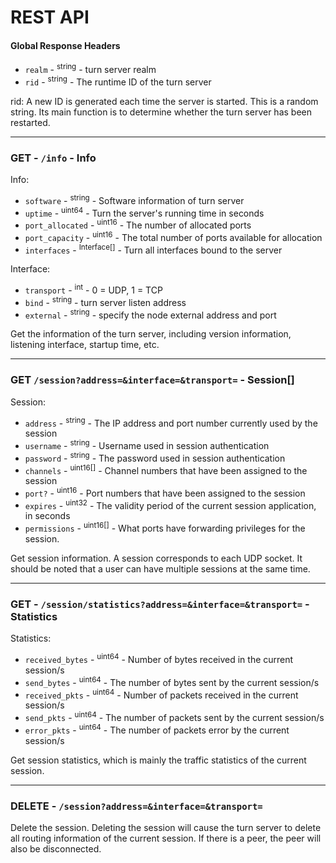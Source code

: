 # REST API

#### Global Response Headers

-   `realm` - <sup>string</sup> - turn server realm
-   `rid` - <sup>string</sup> - The runtime ID of the turn server

rid: A new ID is generated each time the server is started. This is a random string. Its main function is to determine whether the turn server has been restarted.

---

### GET - `/info` - Info

Info:

-   `software` - <sup>string</sup> - Software information of turn server
-   `uptime` - <sup>uint64</sup> - Turn the server's running time in seconds
-   `port_allocated` - <sup>uint16</sup> - The number of allocated ports
-   `port_capacity` - <sup>uint16</sup> - The total number of ports available for allocation
-   `interfaces` - <sup>Interface[]</sup> - Turn all interfaces bound to the server

Interface:

-   `transport` - <sup>int</sup> - 0 = UDP, 1 = TCP
-   `bind` - <sup>string</sup> - turn server listen address
-   `external` - <sup>string</sup> - specify the node external address and port

Get the information of the turn server, including version information, listening interface, startup time, etc.

---

### GET `/session?address=&interface=&transport=` - Session[]

Session:

-   `address` - <sup>string</sup> - The IP address and port number currently used by the session
-   `username` - <sup>string</sup> - Username used in session authentication
-   `password` - <sup>string</sup> - The password used in session authentication
-   `channels` - <sup>uint16[]</sup> - Channel numbers that have been assigned to the session
-   `port?` - <sup>uint16</sup> - Port numbers that have been assigned to the session
-   `expires` - <sup>uint32</sup> - The validity period of the current session application, in seconds
-   `permissions` - <sup>uint16[]</sup> - What ports have forwarding privileges for the session.

Get session information. A session corresponds to each UDP socket. It should be noted that a user can have multiple sessions at the same time.

---

### GET - `/session/statistics?address=&interface=&transport=` - Statistics

Statistics:

-   `received_bytes` - <sup>uint64</sup> - Number of bytes received in the current session/s
-   `send_bytes` - <sup>uint64</sup> - The number of bytes sent by the current session/s
-   `received_pkts` - <sup>uint64</sup> - Number of packets received in the current session/s
-   `send_pkts` - <sup>uint64</sup> - The number of packets sent by the current session/s
-   `error_pkts` - <sup>uint64</sup> - The number of packets error by the current session/s

Get session statistics, which is mainly the traffic statistics of the current session.

---

### DELETE - `/session?address=&interface=&transport=`

Delete the session. Deleting the session will cause the turn server to delete all routing information of the current session. If there is a peer, the peer will also be disconnected.
